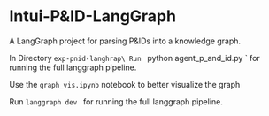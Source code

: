 # Intui-P&ID-LangGraph

A LangGraph project for parsing P&IDs into a knowledge graph.

In Directory `exp-pnid-langhrap\
Run ` python agent_p_and_id.py ` for running the full langgraph pipeline. 

Use the `graph_vis.ipynb` notebook to better visualize the graph

Run `langgraph dev ` for running the full langgraph pipeline. 


